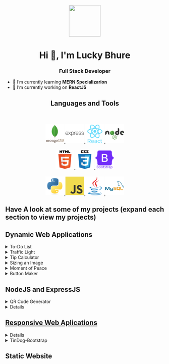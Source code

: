 <p align="center"><img width="100" height="100" src="https://i.pinimg.com/originals/57/5a/20/575a20918d349a354cc636a0d49b35a0.gif"></p>
<h1 align="center">Hi 👋, I'm Lucky Bhure </h1>
<h3 align="center">Full Stack Developer </h3>

- 🌱 I’m currently learning **MERN Specializarion** 
- 🔭 I’m currently working on **ReactJS**



<h2 align="center">Languages and Tools</h2> </br>
<h4 align="center" >
    <a href="https://www.mongodb.com/" target="_blank"> <img src="https://raw.githubusercontent.com/devicons/devicon/master/icons/mongodb/mongodb-original-wordmark.svg" alt="mongodb" width="60" height="60"/> </a> 
    <a href="https://expressjs.com" target="_blank"> <img src="https://raw.githubusercontent.com/devicons/devicon/master/icons/express/express-original-wordmark.svg" alt="express" width="60" height="60"/> </a> 
     <a href="https://reactjs.org/" target="_blank"> <img src="https://raw.githubusercontent.com/devicons/devicon/master/icons/react/react-original-wordmark.svg" alt="react" width="60" height="60"/> </a> 
     <a href="https://nodejs.org" target="_blank"> <img src="https://raw.githubusercontent.com/devicons/devicon/master/icons/nodejs/nodejs-original-wordmark.svg" alt="nodejs" width="60" height="60"/> </a> 
</h4>  

<h4 align="center">
  <a href="https://www.w3.org/html/" target="_blank"> <img src="https://raw.githubusercontent.com/devicons/devicon/master/icons/html5/html5-original-wordmark.svg" alt="html5" width="60" height="60"/> </a> 
  <a href="https://www.w3schools.com/css/" target="_blank"> <img src="https://raw.githubusercontent.com/devicons/devicon/master/icons/css3/css3-original-wordmark.svg" alt="css3" width="60" height="60"/> </a> 
  <a href="https://getbootstrap.com" target="_blank"> <img src="https://raw.githubusercontent.com/devicons/devicon/master/icons/bootstrap/bootstrap-plain-wordmark.svg" alt="bootstrap" width="60" height="60"/> </a> 
  </h4>

  <h4 align="center">
      <a href="https://www.python.org" target="_blank"> <img src="https://raw.githubusercontent.com/devicons/devicon/master/icons/python/python-original.svg" alt="python" width="60" height="60"/> </a> 
  <a href="https://developer.mozilla.org/en-US/docs/Web/JavaScript" target="_blank"> <img src="https://raw.githubusercontent.com/devicons/devicon/master/icons/javascript/javascript-original.svg" alt="javascript" width="60" height="60"/> </a>
  <a href="https://www.java.com" > <img src="https://raw.githubusercontent.com/devicons/devicon/master/icons/java/java-original.svg" alt="java" width="60" height="60"/> </a> 
  <a href="https://www.mysql.com/"> <img src="https://raw.githubusercontent.com/devicons/devicon/master/icons/mysql/mysql-original-wordmark.svg" alt="mysql" width="60" height="60"/> </a> 
  </h4>

<h2>Have A look at some of my projects (expand each section to view my projects)</h2>

<!--<h2>ReactJS Projects </h2>
     <details>
    <summary> Emoji Game </summary>
    <h3 margin-left="40px">Project Title: Emoji Game <img width="250" height="140" src="https://i.pinimg.com/originals/db/05/a0/db05a03b2adcfedd15c8b91e48cb99a4.gif"></h3>
    <h3>Project description:</h3><p>A basic memory game developed using react concepts. Player needs to remember emoji clicked each time to win the game.(i.e 12/12 is      win). Since its a dynamic application emojis gets shuffled immediately after clicking a emoji. Refer 
    <a href="https://github.com/kasivivekkasivivek/emoji-game-react-15#readme">ReadMe</a> for better Understanding</p>
    <h3><a href="https://github.com/kasivivekkasivivek/emoji-game-react-15">Source Code Git Hub</a></h3>
    <h3>Live Demo :<a href="https://emojigame1.netlify.app/">Click Me !</a></h3>
  </details> -->

<h2> Dynamic Web Applications </h2>

<!--Project1 : To-Do List-->
<details>
    <summary>To-Do List</summary>
    <h4>Project Title: To-Do List</h4>
    <h4>Project description:</h4><p>This is a simple To Do List web application built using HTML, CSS, and JavaScript. It allows users to create tasks, mark them as completed, and delete them. Tasks are stored locally using browser's local storage.</p>
    <h4>Source Code Git Hub : <a href="https://github.com/Lucky-Bhure/To-Do_List.git" target="_blank"> Click ME !</a</h4>
    <h4>Live Demo : <a href="https://luckybhure-todolist.netlify.app" target="_blank"> Click ME !</a></h4>
</details> 

<!--Project2 : Traffic Light-->
<details>
    <summary>Traffic Light</summary>
    <h4>Project Title: Traffic Light</h4>
    <h4>Project description:</h4><p>This is a web application design for traffic single manipulation using user input on provided buttons.</p>
    <h4>Source Code Git Hub : <a href="https://github.com/Lucky-Bhure/Traffic_Light.git"> Click ME !</a</h4>
    <h4>Live Demo : <a href="https://luckybhure-trafficlight.netlify.app"> Click ME !</a></h4>
</details> 

<!--Project3 : Tip Calculator-->
<details>
    <summary>Tip Calculator</summary>
    <h4>Project Title: Tip Calculator</h4
    <h4>Project description:</h4><p>This is web application design to calculate Tip provided by calculation of Tip Percentage and Billing Amount for Total Bill.</p>
    <h4>Source Code Git Hub : <a href="https://github.com/Lucky-Bhure/Tip_Calculator.git"> Click ME !</a</h4>
    <h4>Live Demo : <a href="https://luckybhure-tipcalculator.netlify.app"> Click ME !</a></h4>
</details> 

<!--Project4 : Sizing an Image-->
<details>
    <summary>Sizing an Image</summary>
    <h4>Project Title: Sizing an Image</h4>
    <h4>Project description:</h4><p>This is a web application design for increase and decrease image size present in web application.</p>
    <h4>Source Code Git Hub : <a href="https://github.com/Lucky-Bhure/Sizing_an_Image.git"> Click ME !</a</h4>
    <h4>Live Demo : <a href="https://luckybhure-sizinganimage.netlify.app"> Click ME !</a></h4>
</details> 

<!--Project5 : Moment of Peace-->
<details>
    <summary>Moment of Peace</summary>
    <h4>Project Title: Moment of Peace</h4>
    <h4>Project description:</h4><p>A responseive dynamic web application developed using the concepts of setTimeOut and ClearTimeOut. User Can set a timer of 20 seconds, 30 seconds,40 seconds or 1 minuite. Have a moment of peace !!</p>
    <h4>Source Code Git Hub : <a href="https://github.com/Lucky-Bhure/Moment_of_Peace.git" target="_blank"> Click ME !</a</h4>
    <h4>Live Demo : <a href="https://luckybhure-momentofpeace.netlify.app" target="_blank"> Click ME !</a></h4>
</details> 

<!--Project6 : Button Maker-->
<details>
    <summary>Button Maker</summary>
    <h4>Project Title: Button Maker</h4>
    <h4>Project description:</h4><p>This is a simple Button Making web application built using HTML, CSS, and JavaScript. Web application work by providing user input in required fields in Button Maker input box.</p>
    <h4>Source Code Git Hub : <a href="https://github.com/Lucky-Bhure/Button_Maker.git"> Click ME !</a</h4>
    <h4>Live Demo : <a href="https://luckybhure-buttonmaker.netlify.app"> Click ME !</a></h4>
</details> 


<h2>NodeJS and ExpressJS</h2>

<!--Project1 : QR Code Generator-->
<details>
    <summary>QR Code Generator</summary>
    <h4>Project Title: QR Code Generator</h4>
    <h4>Project description:</h4><p>QR Code Generator project utilizes Node.js and several npm packages to create a simple command-line application that prompts the user to input a URL. It then generates a QR code image based on the provided URL and saves both the URL and the QR code image to separate files.</p>
    <h4>Source Code Git Hub : <a href="https://github.com/Lucky-Bhure/QR-Code-Generator.git"> Click ME !</a</h4>
</details> 

<!--Project2 : CURD Operation with MySQLWorkbench-->
<details>
    <summary>CURD Operation with MySQLWorkbench</summary>
    <h4>Project Title: CURD Operation with MySQLWorkbench</h4>
    <h4>Project description:</h4><p>A simple user management system built with Node.js, Express, MySQL, and EJS templates. This application allows users to be added, edited, deleted, and displayed from a MySQL database.</p>
    <h4>Source Code Git Hub : <a href="https://github.com/Lucky-Bhure/CURD-Operation-with-MySQLWorkbench.git"> Click ME !</a</h4>
</details> 


<h2>Responsive Web Aplications</h2>

<!--Project1 : MoveIt-Bootstrap-->
<details>
    <summary>MoveIt-Bootstrap</summary>
    <h4>Project Title: MoveIt-Bootstrap</h4>
    <h4>Project description:</h4><p>MoveIt is a website built using HTML, CSS, and Bootstrap. This is a single page website for transport goods. This is develope for learning Bootstrap.</p>
    <h4>Source Code Git Hub : <a href="https://github.com/Lucky-Bhure/MoveIt-Bootstrap.git"> Click ME !</a</h4>
    <h4>Live Demo : <a href="https://luckybhure-moveit-bootstrap.netlify.app"> Click ME !</a></h4>
</details> 

<!--Project1 : TinDog-Bootstrap-->
<details>
    <summary>TinDog-Bootstrap</summary>
    <h4>Project Title: TinDog-Bootstrap</h4>
    <h4>Project description:</h4><p>TinDog is a simple application for nearby location Dogs meetup by owner. This is basically develope to learn the Bootstrap Framebook.</p>
    <h4>Source Code Git Hub : <a href="https://github.com/Lucky-Bhure/TinDog-Bootstrap.git"> Click ME !</a</h4>
    <h4>Live Demo : <a href="https://luckybhure-tindog-bootstrap.netlify.app"> Click ME !</a></h4>
</details> 

<h2>Static Website</h2>
